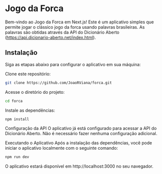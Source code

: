 # Jogo da Forca
Bem-vindo ao Jogo da Forca em Next.js! Este é um aplicativo simples que permite jogar o clássico jogo da forca usando palavras brasileiras. As palavras são obtidas através da API do Dicionário Aberto (https://api.dicionario-aberto.net/index.html).


## Instalação
Siga as etapas abaixo para configurar o aplicativo em sua máquina:

Clone este repositório:

```bash
git clone https://github.com/JoaoRViana/forca.git
```
Acesse o diretório do projeto:

```bash
cd forca
```
Instale as dependências:

```bash
npm install
```
Configuração da API
O aplicativo já está configurado para acessar a API do Dicionário Aberto. Não é necessário fazer nenhuma configuração adicional.

Executando o Aplicativo
Após a instalação das dependências, você pode iniciar o aplicativo localmente com o seguinte comando:

```bash
npm run dev
```
O aplicativo estará disponível em http://localhost:3000 no seu navegador.
